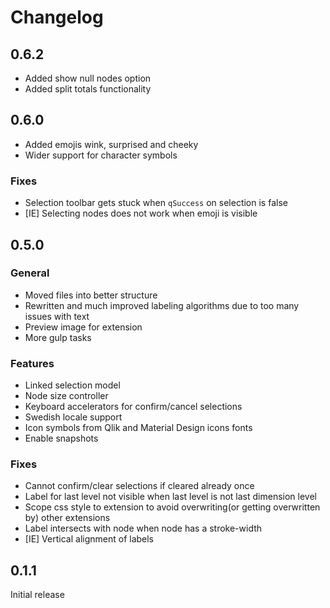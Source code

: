 # Changelog

## 0.6.2
* Added show null nodes option
* Added split totals functionality 

## 0.6.0
* Added emojis wink, surprised and cheeky
* Wider support for character symbols
### Fixes
* Selection toolbar gets stuck when `qSuccess` on selection is false
* [IE] Selecting nodes does not work when emoji is visible 

## 0.5.0
### General
* Moved files into better structure 
* Rewritten and much improved labeling algorithms due to too many issues with text
* Preview image for extension
* More gulp tasks

### Features
* Linked selection model
* Node size controller
* Keyboard accelerators for confirm/cancel selections
* Swedish locale support
* Icon symbols from Qlik and Material Design icons fonts
* Enable snapshots

### Fixes
* Cannot confirm/clear selections if cleared already once
* Label for last level not visible when last level is not last dimension level
* Scope css style to extension to avoid overwriting(or getting overwritten by) other extensions
* Label intersects with node when node has a stroke-width
* [IE] Vertical alignment of labels

## 0.1.1

Initial release